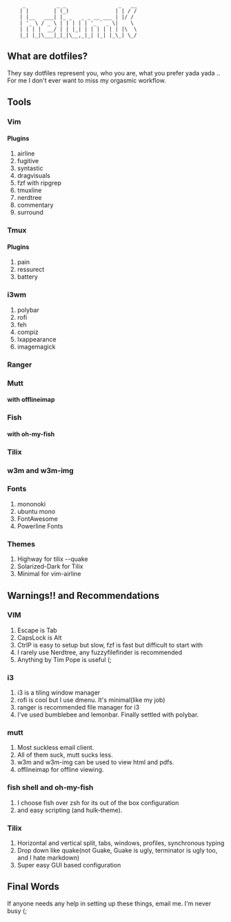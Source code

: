 <pre><code>
     _          _ _                 _   __
    | |        | (_)               | | / /
    | |__   ___| |_ _   _ _ __ ___ | |/ /
    | '_ \ / _ \ | | | | | '_ ` _ \|    \
    | | | |  __/ | | |_| | | | | | | |\  \
    |_| |_|\___|_|_|\__,_|_| |_| |_\_| \_/
</code></pre>

## What are dotfiles?

They say dotfiles represent you, who you are, what you prefer yada yada ..
For me I don't ever want to miss my orgasmic workflow.

## Tools

### Vim
#### Plugins
1. airline
2. fugitive
3. syntastic
4. dragvisuals
5. fzf with ripgrep
6. tmuxline
7. nerdtree
8. commentary
9. surround

### Tmux
#### Plugins
1. pain
2. ressurect
3. battery

### i3wm
1. polybar
2. rofi
3. feh
4. compiz
5. lxappearance
6. imagemagick

### Ranger

### Mutt
#### with offlineimap

### Fish
#### with oh-my-fish

### Tilix
### w3m and w3m-img

### Fonts
1. mononoki
2. ubuntu mono
3. FontAwesome
4. Powerline Fonts

### Themes
1. Highway for tilix --quake
2. Solarized-Dark for Tilix
3. Minimal for vim-airline

## Warnings!! and Recommendations

### VIM
1. Escape is Tab
2. CapsLock is Alt
3. CtrlP is easy to setup but slow, fzf is fast but difficult to start with
4. I rarely use Nerdtree, any fuzzyfilefinder is recommended
5. Anything by Tim Pope is useful (;

### i3
1. i3 is a tiling window manager
2. rofi is cool but I use dmenu. It's minimal(like my job)
3. ranger is recommended file manager for i3
4. I've used bumblebee and lemonbar. Finally settled with polybar.

### mutt
1. Most suckless email client.
2. All of them suck, mutt sucks less.
3. w3m and w3m-img can be used to view html and pdfs.
4. offlineimap for offline viewing.

### fish shell and oh-my-fish
1. I choose fish over zsh for its out of the box configuration
2. and easy scripting (and hulk-theme).

### Tilix
1. Horizontal and vertical split, tabs, windows, profiles, synchronous typing
2. Drop down like quake(not Guake, Guake is ugly, terminator is ugly too, and I hate markdown)
3. Super easy GUI based configuration

## Final Words
If anyone needs any help in setting up these things, email me. I'm never busy (;

